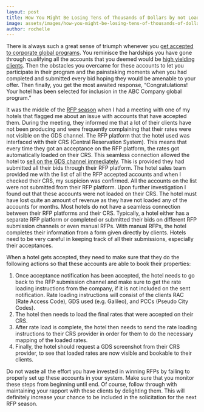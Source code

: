```yaml
---
layout: post
title: How You Might Be Losing Tens of Thousands of Dollars by not Loading Accepted RFPs Properly
image: assets/images/how-you-might-be-losing-tens-of-thousands-of-dollars-by-not-loading-accepted-rfps-properly.jpg
author: rochelle
---
```


There is always such a great sense of triumph whenever you [get accepted to corporate global programs](TK). You reminisce the hardships you have gone through qualifying all the accounts that you deemed would be [high yielding clients](TK). Then the obstacles you overcame for these accounts to let you participate in their program and the painstaking moments when you had completed and submitted every bid hoping they would be amenable to your offer. Then finally, you get the most awaited response, “Congratulations! Your hotel has been selected for inclusion in the ABC Company global program.”

It was the middle of the [RFP season](TK) when I had a meeting with one of my hotels that flagged me about an issue with accounts that have accepted them. During the meeting, they informed me that a lot of their clients have not been producing and were frequently complaining that their rates were not visible on the GDS channel. The RFP platform that the hotel used was interfaced with their CRS (Central Reservation System). This means that every time they got an acceptance on the RFP platform, the rates got automatically loaded on their CRS. This seamless connection allowed the hotel to [sell on the GDS channel immediately](TK). This is provided they had submitted all their bids through their RFP platform. The hotel sales team provided me with the list of all the RFP accepted accounts and when I checked their CRS, my suspicion was confirmed. All the accounts on the list were not submitted from their RFP platform. Upon further investigation I found out that these accounts were not loaded on their CRS. The hotel must have lost quite an amount of revenue as they have not loaded any of the accounts for months.
Most hotels do not have a seamless connection between their RFP platforms and their CRS. Typically, a hotel either has a separate RFP platform or completed or submitted their bids on different RFP submission channels or even manual RFPs. With manual RFPs, the hotel completes their information from a form given directly by clients. Hotels need to be very careful in keeping track of all their submissions, especially their acceptances.

When a hotel gets accepted, they need to make sure that they do the following actions so that these accounts are able to book their properties:

1. Once acceptance notification has been accepted, the hotel needs to go back to the RFP submission channel and make sure to get the rate loading instructions from the company, if it is not included on the sent notification. Rate loading instructions will consist of the clients RAC (Rate Access Code), GDS used (e.g. Galileo), and PCCs (Pseudo City Codes).
1. The hotel then needs to load the final rates that were accepted on their CRS.
1. After rate load is complete, the hotel then needs to send the rate loading instructions to their CRS provider in order for them to do the necessary mapping of the loaded rates.
1. Finally, the hotel should request a GDS screenshot from their CRS provider, to see that loaded rates are now visible and bookable to their clients.

Do not waste all the effort you have invested in winning RFPs by failing to properly set up these accounts in your system. Make sure that you monitor these steps from beginning until end. Of course, follow through with maintaining your rapport with these clients by delighting them. This will definitely increase your chance to be included in the solicitation for the next RFP season.